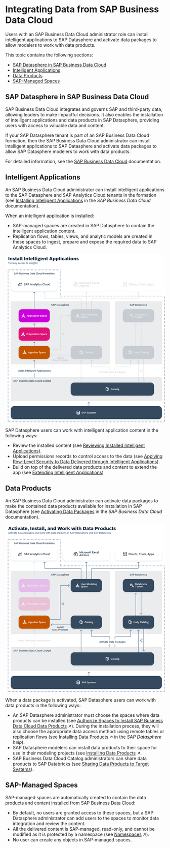 <!-- loio8f9c3725cfe84e08b3e951e7af06ce57 -->

# Integrating Data from SAP Business Data Cloud

Users with an SAP Business Data Cloud administrator role can install intelligent applications to SAP Datasphere and activate data packages to allow modelers to work with data products.

This topic contains the following sections:

-   [SAP Datasphere in SAP Business Data Cloud](integrating-data-from-sap-business-data-cloud-8f9c372.md#loio8f9c3725cfe84e08b3e951e7af06ce57__section_dsp_in_bdc)
-   [Intelligent Applications](integrating-data-from-sap-business-data-cloud-8f9c372.md#loio8f9c3725cfe84e08b3e951e7af06ce57__section_insight_apps)
-   [Data Products](integrating-data-from-sap-business-data-cloud-8f9c372.md#loio8f9c3725cfe84e08b3e951e7af06ce57__section_data_products)
-   [SAP-Managed Spaces](integrating-data-from-sap-business-data-cloud-8f9c372.md#loio8f9c3725cfe84e08b3e951e7af06ce57__section_sap_managed_spaces)



<a name="loio8f9c3725cfe84e08b3e951e7af06ce57__section_dsp_in_bdc"/>

## SAP Datasphere in SAP Business Data Cloud

SAP Business Data Cloud integrates and governs SAP and third-party data, allowing leaders to make impactful decisions. It also enables the installation of intelligent applications and data products in SAP Datasphere, providing users with access to valuable data and content.

If your SAP Datasphere tenant is part of an SAP Business Data Cloud formation, then the SAP Business Data Cloud administrator can install intelligent applications to SAP Datasphere and activate data packages to allow SAP Datasphere modelers to work with data products.

For detailed information, see the [SAP Business Data Cloud](https://help.sap.com/docs/SAP_BUSINESS_DATA_CLOUD) documentation.



<a name="loio8f9c3725cfe84e08b3e951e7af06ce57__section_insight_apps"/>

## Intelligent Applications

An SAP Business Data Cloud administrator can install intelligent applications to the SAP Datasphere and SAP Analytics Cloud tenants in the formation \(see [Installing Intelligent Applications](https://help.sap.com/docs/SAP_BUSINESS_DATA_CLOUD/f7acf8c9dad54e99b5ce5ebc633ed8e1/35b64d44efd54502a935f67ba66ffd4e.html) in the *SAP Business Data Cloud* documentation\).

When an intelligent application is installed:

-   SAP-managed spaces are created in SAP Datasphere to contain the intelligent application content.
-   Replication flows, tables, views, and analytic models are created in these spaces to ingest, prepare and expose the required data to SAP Analytics Cloud.

![](images/Install_Intelligent_Applications_9d8148a.png)

SAP Datasphere users can work with intelligent application content in the following ways:

-   Review the installed content \(see [Reviewing Installed Intelligent Applications](reviewing-installed-intelligent-applications-6446487.md)\).
-   Upload permissions records to control access to the data \(see [Applying Row-Level Security to Data Delivered through Intelligent Applications](applying-row-level-security-to-data-delivered-through-intelligent-applications-c83225f.md)\).
-   Build on top of the delivered data products and content to extend the app \(see [Extending Intelligent Applications](extending-intelligent-applications-3c15868.md)\)



<a name="loio8f9c3725cfe84e08b3e951e7af06ce57__section_data_products"/>

## Data Products

An SAP Business Data Cloud administrator can activate data packages to make the contained data products available for installation in SAP Datasphere \(see [Activating Data Packages](https://help.sap.com/docs/SAP_BUSINESS_DATA_CLOUD/f7acf8c9dad54e99b5ce5ebc633ed8e1/fcf9975b49ea4adeb837e4be16116175.html) in the *SAP Business Data Cloud* documentation\).

![](images/Activate_Install_and_Work_with_Data_Product_6c65420.png)

When a data package is activated, SAP Datasphere users can work with data products in the following ways:

-   An SAP Datasphere administrator must choose the spaces where data products can be installed \(see [Authorize Spaces to Install SAP Business Data Cloud Data Products](https://help.sap.com/viewer/935116dd7c324355803d4b85809cec97/DEV_CURRENT/en-US/67ec785b5de842488781f20c4ab52a9f.html "An SAP Datasphere administrator must choose the spaces to which SAP Business Data Cloud data products from an activated data package can be installed.") :arrow_upper_right:\). During the installation process, they will also choose the appropriate data access method: using remote tables or replication flows \(see [Installing Data Products](https://help.sap.com/viewer/24f836070a704022a40c15442163e5cf/DEV_CURRENT/en-US/ea7cb802cbea47b39a441888873c3a49.html "Use the catalog Data Product collection to view data products for use in your modeling and other projects. You can see detailed metadata for each data product and if you have the appropriate permissions, install it to an SAP Datasphere space.") :arrow_upper_right: in the *SAP Datasphere help*\).
-   SAP Datasphere modelers can install data products to their space for use in their modeling projects \(see [Installing Data Products](https://help.sap.com/viewer/24f836070a704022a40c15442163e5cf/DEV_CURRENT/en-US/ea7cb802cbea47b39a441888873c3a49.html "Use the catalog Data Product collection to view data products for use in your modeling and other projects. You can see detailed metadata for each data product and if you have the appropriate permissions, install it to an SAP Datasphere space.") :arrow_upper_right:.
-   SAP Business Data Cloud Catalog administrators can share data products to SAP Databricks \(see [Sharing Data Products to Target Systems](https://help.sap.com/docs/business-data-cloud/governing-and-publishing-data-in-catalog/sharing-data-products-to-sap-databricks)\).



<a name="loio8f9c3725cfe84e08b3e951e7af06ce57__section_sap_managed_spaces"/>

## SAP-Managed Spaces

SAP-managed spaces are automatically created to contain the data products and content installed from SAP Business Data Cloud:

-   By default, no users are granted access to these spaces, but a SAP Datasphere administrator can add users to the spaces to monitor data integration and review the content.
-   All the delivered content is SAP-managed, read-only, and cannot be modified as it is protected by a namespace \(see [Namespaces](https://help.sap.com/viewer/24f836070a704022a40c15442163e5cf/DEV_CURRENT/en-US/7094f24d272c4ae4893b726095ab969e.html "Content managed by SAP and partners and delivered through SAP Business Data Cloud is protected by namespaces. Any object whose technical name is preceded by a namespace and a dot (for example, sap.s4h.Entity) cannot be edited.") :arrow_upper_right:\).
-   No user can create any objects in SAP-managed spaces.

